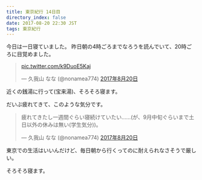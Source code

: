 ```yaml
---
title: 東京紀行 14日目
directory_index: false
date: 2017-08-20 22:30 JST
tags: 東京紀行
---
```


今日は一日寝ていました。
昨日朝の4時ごろまでなろうを読んでいて、20時ごろに目覚めました。

<blockquote class="twitter-tweet" data-lang="ja"><p lang="und" dir="ltr"><a href="https://t.co/k9DuoE5Kaj">pic.twitter.com/k9DuoE5Kaj</a></p>&mdash; 久我山 なな (@nonamea774) <a href="https://twitter.com/nonamea774/status/899232707690905600">2017年8月20日</a></blockquote>
<script async src="//platform.twitter.com/widgets.js" charset="utf-8"></script>

近くの銭湯に行って(宝来湯)、そろそろ寝ます。

だいぶ疲れてきて、このような気分です。

<blockquote class="twitter-tweet" data-lang="ja"><p lang="ja" dir="ltr">疲れてきたし一週間ぐらい寝続けていたい……(が、9月中旬ぐらいまで土日以外の休みは無い(学生気分))。</p>&mdash; 久我山 なな (@nonamea774) <a href="https://twitter.com/nonamea774/status/899252416125648900">2017年8月20日</a></blockquote>

東京での生活はいいんだけど、毎日朝から行くってのに耐えられなさそうで厳しい。

そろそろ寝ます。
